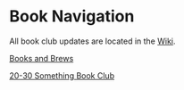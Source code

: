 # Book Navigation
All book club updates are located in the [Wiki](https://github.com/jstrong013/BookClub/wiki). 

[Books and Brews](https://github.com/jstrong013/BookClub/wiki/Books-&-Brews)

[20-30 Something Book Club](https://github.com/jstrong013/BookClub/wiki/20-30-Something-Book-Club)
